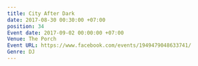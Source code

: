 ```yaml
---
title: City After Dark
date: 2017-08-30 00:30:00 +07:00
position: 34
Event date: 2017-09-02 00:00:00 +07:00
Venue: The Porch
Event URL: https://www.facebook.com/events/1949479048633741/
Genre: DJ
---
```


